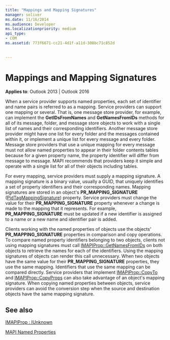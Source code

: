 ```yaml
---
title: "Mappings and Mapping Signatures"
manager: soliver
ms.date: 11/16/2014
ms.audience: Developer
ms.localizationpriority: medium
api_type:
- COM
ms.assetid: 773f6671-cc21-4d1f-a11d-308bc71c852d
 
 
---
```


# Mappings and Mapping Signatures

  
  
**Applies to**: Outlook 2013 | Outlook 2016 
  
When a service provider supports named properties, each set of identifier and name pairs is referred to as a mapping. Service providers can support one mapping or several. That is, one message store provider, for example, can implement the **GetIDsFromNames** and **GetNamesFromIDs** methods for all of its message, folder, and message store objects to work with a single list of names and their corresponding identifiers. Another message store provider might have one list for every folder and the messages contained within it, or implement a unique list for every message and every folder. Message store providers that use a unique mapping for every message must not allow named properties to appear in their folder contents tables because for a given property name, the property identifier will differ from message to message. MAPI recommends that providers keep it simple and operate with a single list for all of their objects including tables. 
  
For every mapping, service providers must supply a mapping signature. A mapping signature is a binary value, usually a GUID, that uniquely identifies a set of property identifiers and their corresponding names. Mapping signatures are stored in an object's **PR_MAPPING_SIGNATURE** ([PidTagMappingSignature](pidtagmappingsignature-canonical-property.md)) property. Service providers must change the value for their **PR_MAPPING_SIGNATURE** property whenever a change is made to the mapping that it represents. For example, **PR_MAPPING_SIGNATURE** must be updated if a new identifier is assigned to a name or a new name and identifier pair is added. 
  
Clients working with the named properties of objects use the objects' **PR_MAPPING_SIGNATURE** properties in comparison and copy operations. To compare named property identifiers belonging to two objects, clients not using mapping signatures must call [IMAPIProp::GetNamesFromIDs](imapiprop-getnamesfromids.md) on both objects to retrieve the names for each of the identifiers. Using the mapping signatures of objects can render this call unnecessary. When two objects have the same value for their **PR_MAPPING_SIGNATURE** properties, they use the same mapping. Identifiers that use the same mapping can be compared directly. Service providers that implement [IMAPIProp::CopyTo](imapiprop-copyto.md) and [IMAPIProp::CopyProps](imapiprop-copyprops.md) can also take advantage of an object's mapping signature. When copying named properties between objects, service providers can avoid the conversion step when the source and destination objects have the same mapping signature. 
  
## See also



[IMAPIProp : IUnknown](imapipropiunknown.md)


[MAPI Named Properties](mapi-named-properties.md)

